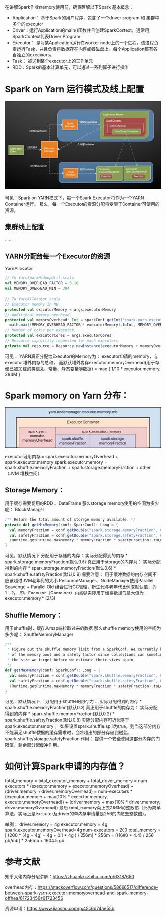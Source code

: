 



在讲解Spark作业memory使用前，确保理解以下Spark 基本概念：

- Application： 基于Spark的用户程序，包含了一个driver program 和 集群中多个的executor
- Driver：运行Application的main()函数并且创建SparkContext，通常用SparkContext代表Driver Program
- Executor： 是为某Application运行在worker node上的一个进程，该进程负责运行Task，并且负责将数据存在内存或者磁盘上。每个Application都有各自独立的executors。
- Task： 被送到某个executor上的工作单元
- RDD：Spark的基本计算单元，可以通过一系列算子进行操作



# Spark on Yarn 运行模式及线上配置

<img src="图片/Memeroy/m4.png" alt="reduce-filter" style="zoom:100%;" />

可见：Spark on YARN模式下，每一个Spark Executor将作为一个YARN Container运行。
那么，每一个Executor的资源分配将受限于Container可使用的资源。

## 集群线上配置

......



## YARN分配给每一个Executor的资源


YarnAllocator

```scala
// In YarnSparkHadoopUtil.scala
val MEMORY_OVERHEAD_FACTOR = 0.10
val MEMORY_OVERHEAD_MIN = 384
  
// In YarnAllocator.scala
// Executor memory in MB.
protected val executorMemory = args.executorMemory
// Additional memory overhead.
protected val memoryOverhead: Int = sparkConf.getInt("spark.yarn.executor.memoryOverhead",
  math.max((MEMORY_OVERHEAD_FACTOR * executorMemory).toInt, MEMORY_OVERHEAD_MIN))
// Number of cores per executor.
protected val executorCores = args.executorCores
// Resource capability requested for each executors
private val resource = Resource.newInstance(executorMemory + memoryOverhead, executorCores)
```



可见：
YARN真正分配给Executor的Memory为：
executor申请的memory，与executor堆外内存的总和，
而默认堆外内存executor.memoryOverhead(用于存储已被加载的类信息、常量、静态变量等数据) = max { 1/10  * executor.memory, 384M }



# Spark memory on Yarn 分布：

<img src="图片/Memeroy/m2.png" alt="reduce-filter" style="zoom:100%;" />

executor可用内存 = spark.executor.memoryOverhead + spark.executor.memory
spark.executor.memory = spark.shuffle.memoryFraction + spark.storage.memoryFraction + other（JVM 堆栈空间）

## Storage Memory：

用于缓存需要复用的RDD 、DataFrame
那么storage memory使用的空间为多少呢：
BlockManager

```scala
/** Return the total amount of storage memory available. */
private def getMaxMemory(conf: SparkConf): Long = {
  val memoryFraction = conf.getDouble("spark.storage.memoryFraction", 0.6)
  val safetyFraction = conf.getDouble("spark.storage.safetyFraction", 0.9)
  (Runtime.getRuntime.maxMemory * memoryFraction * safetyFraction).toLong
}
```

可见，默认情况下
分配用于存储的内存：
实际分配得到的内存 * spark.storage.memoryFraction(默认0.6)
真正用于storage的内存为：
实际分配得到的内存 * spark.storage.memoryFraction(默认0.6) * spark.shuffle.safetyFraction(默认0.9)
需要注意：
用于缓冲数据的内存空间不应该超过JVM老年代的大小
ResourceManager、NodeManager使用Parallel Scavenge + Parallel Old 组合进行GC管理，新生代与老年代比例取默认值，为1：2。
即，Executor（Container）内能够实际用于缓存数据的最大值为 executor.memory * (2/3)



## Shuffle Memory：

用于shuffle时，缓存从map端拉取过来的数据
那么shuffle memory使用的空间为多少呢：
ShuffleMemoryManager



```scala
/**
 * Figure out the shuffle memory limit from a SparkConf. We currently have both a fraction
 * of the memory pool and a safety factor since collections can sometimes grow bigger than
 * the size we target before we estimate their sizes again.
 */
def getMaxMemory(conf: SparkConf): Long = {
  val memoryFraction = conf.getDouble("spark.shuffle.memoryFraction", 0.2)
  val safetyFraction = conf.getDouble("spark.shuffle.safetyFraction", 0.8)
  (Runtime.getRuntime.maxMemory * memoryFraction * safetyFraction).toLong
}
```

可见：默认情况下，
分配用于shuffle的内存为：
实际分配得到的内存 * spark.shuffle.memoryFraction(默认0.2)
真正用于shuffle的内存为：
实际分配得到的内存 * spark.shuffle.memoryFraction(默认0.2) * spark.shuffle.safetyFraction(默认0.8)
实际分配内存可近似等于 spark.executor.memory 。
如果设置spark.shuffle.spill为true，则当这部分内存不能满足shuffle数据的缓存需求时，会将超出的部分存储到磁盘。
spark.shuffle/storage.safetyFraction 作用：
  提供一个安全使用这部分内存的门限值，剩余部分起缓冲作用。



# 如何计算Spark申请的内存值？

total_memory = total_executor_memory + total_driver_memory
            = num-executors * (executor.memory + executor.memoryOverhead) + (driver.memory + driver.memoryOverhead)
            = num-executors * (executor.memory + max(10% * executor.memory, executor,memoryOverhead)) + (driver.memory + max(10% * driver.memory, driver.memoryOverhead))
最后 total_memory向上去256M的整数倍（此为简单算法，实际上是executor及driver的单内存申请量是256的向取去整数倍）。

举例：
driver.memory = 4g
executor.memory = 4g
spark.executor.memoryOverhead=4g
num-executors = 200
total_memory = [ (200 * (4g + 4g) + 4g + 0.1 * 4g ) / 256m] * 256m = [(1600 + 4.4) / 256 gb/mb] * 256mb = 1604.5 gb



# 参考文献

知乎大佬内存分层讲解：https://zhuanlan.zhihu.com/p/63187650

overhead内存：https://stackoverflow.com/questions/58666517/difference-between-spark-yarn-executor-memoryoverhead-and-spark-memory-offhea/61723456#61723456

资源申请：https://www.jianshu.com/p/45c6d74ae55b





